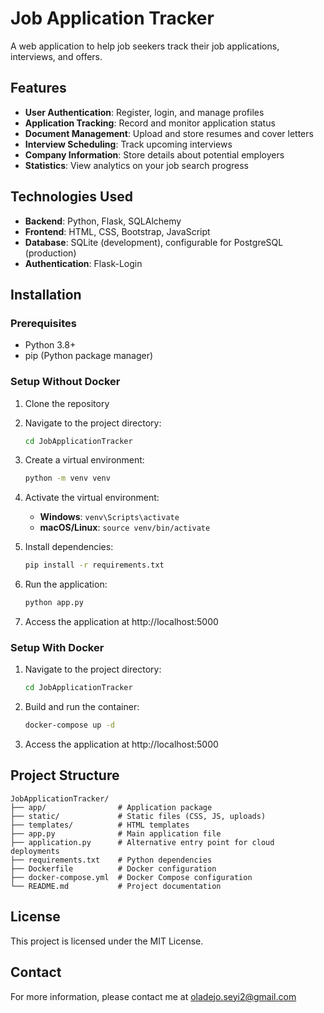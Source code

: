# Job Application Tracker

A web application to help job seekers track their job applications, interviews, and offers.

## Features

- **User Authentication**: Register, login, and manage profiles
- **Application Tracking**: Record and monitor application status
- **Document Management**: Upload and store resumes and cover letters
- **Interview Scheduling**: Track upcoming interviews
- **Company Information**: Store details about potential employers
- **Statistics**: View analytics on your job search progress

## Technologies Used

- **Backend**: Python, Flask, SQLAlchemy
- **Frontend**: HTML, CSS, Bootstrap, JavaScript
- **Database**: SQLite (development), configurable for PostgreSQL (production)
- **Authentication**: Flask-Login

## Installation

### Prerequisites

- Python 3.8+
- pip (Python package manager)

### Setup Without Docker

1. Clone the repository
2. Navigate to the project directory:
   ```bash
   cd JobApplicationTracker
   ```

3. Create a virtual environment:
   ```bash
   python -m venv venv
   ```

4. Activate the virtual environment:
   - **Windows**: `venv\Scripts\activate`
   - **macOS/Linux**: `source venv/bin/activate`

5. Install dependencies:
   ```bash
   pip install -r requirements.txt
   ```

6. Run the application:
   ```bash
   python app.py
   ```

7. Access the application at http://localhost:5000

### Setup With Docker

1. Navigate to the project directory:
   ```bash
   cd JobApplicationTracker
   ```

2. Build and run the container:
   ```bash
   docker-compose up -d
   ```

3. Access the application at http://localhost:5000

## Project Structure

```
JobApplicationTracker/
├── app/                # Application package
├── static/             # Static files (CSS, JS, uploads)
├── templates/          # HTML templates
├── app.py              # Main application file
├── application.py      # Alternative entry point for cloud deployments
├── requirements.txt    # Python dependencies
├── Dockerfile          # Docker configuration
├── docker-compose.yml  # Docker Compose configuration
└── README.md           # Project documentation
```

## License

This project is licensed under the MIT License.

## Contact

For more information, please contact me at oladejo.seyi2@gmail.com 